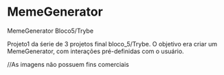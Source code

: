 # MemeGenerator
MemeGenerator Bloco5/Trybe

Projeto1 da śerie de 3 projetos final bloco_5/Trybe.
O objetivo era criar um MemeGenerator, com interações pré-definidas com o usuário.

//As imagens não possuem fins comerciais
